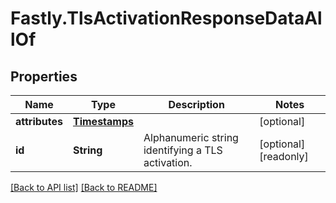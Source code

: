 # Fastly.TlsActivationResponseDataAllOf

## Properties

Name | Type | Description | Notes
------------ | ------------- | ------------- | -------------
**attributes** | [**Timestamps**](Timestamps.md) |  | [optional] 
**id** | **String** | Alphanumeric string identifying a TLS activation. | [optional] [readonly] 



[[Back to API list]](../../README.md#endpoints) [[Back to README]](../../README.md)
